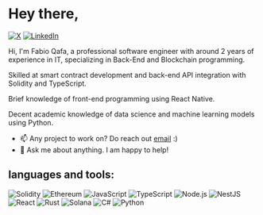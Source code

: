 # Hey there,

[![X](	https://img.shields.io/badge/X-000000?style=for-the-badge&logo=x&logoColor=white)](https://x.com/qafafabio)
[![LinkedIn](https://img.shields.io/badge/-LinkedIn-0A66C2?logo=linkedin&logoColor=white&style=for-the-badge)](https://www.linkedin.com/in/fabio-qafa-0002bb179/)

Hi, I'm Fabio Qafa, a professional software engineer with around 2 years of experience in IT, specializing in Back-End and Blockchain programming.

Skilled at smart contract development and back-end API integration with Solidity and TypeScript.

Brief knowledge of front-end programming using React Native.

Decent academic knowledge of data science and machine learning models using Python.

- 📫 Any project to work on? Do reach out [email](mailto:fabioqafa56@gmail.com) :)
- 💬 Ask me about anything. I am happy to help!

## languages and tools:

![Solidity](https://img.shields.io/badge/Solidity-e6e6e6?style=for-the-badge&logo=solidity&logoColor=black)
![Ethereum](https://img.shields.io/badge/Ethereum-3C3C3D?style=for-the-badge&logo=Ethereum&logoColor=white)
![JavaScript](https://img.shields.io/badge/-JavaScript-F7DF1E?logo=javascript&logoColor=black&style=for-the-badge)
![TypeScript](https://img.shields.io/badge/-TypeScript-3178C6?logo=typescript&logoColor=white&style=for-the-badge)
![Node.js](https://img.shields.io/badge/-Node.js-339933?logo=node.js&logoColor=white&style=for-the-badge)
![NestJS](https://img.shields.io/badge/nestjs-E0234E?style=for-the-badge&logo=nestjs&logoColor=white)
![React](https://img.shields.io/badge/-React-61DAFB?logo=react&logoColor=black&style=for-the-badge)
![Rust](https://img.shields.io/badge/Rust-black?style=for-the-badge&logo=rust&logoColor=#E57324)
![Solana](https://img.shields.io/badge/Solana-000?style=for-the-badge&logo=Solana&logoColor=9945FF)
![C#](https://img.shields.io/badge/C%23-239120?style=for-the-badge&logo=csharp&logoColor=white)
![Python](https://img.shields.io/badge/-Python-3776AB?logo=python&logoColor=white&style=for-the-badge)



